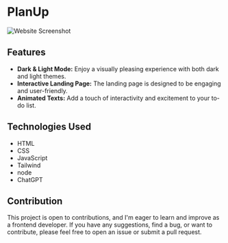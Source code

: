# PlanUp

![Website Screenshot](screenshot.png)

## Features

- **Dark & Light Mode:** Enjoy a visually pleasing experience with both dark and light themes.
- **Interactive Landing Page:** The landing page is designed to be engaging and user-friendly.
- **Animated Texts:** Add a touch of interactivity and excitement to your to-do list.

## Technologies Used

- HTML
- CSS
- JavaScript
- Tailwind
- node
- ChatGPT

## Contribution

This project is open to contributions, and I'm eager to learn and improve as a frontend developer. If you have any suggestions, find a bug, or want to contribute, please feel free to open an issue or submit a pull request.
